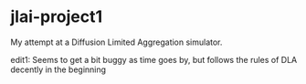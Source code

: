 # jlai-project1
My attempt at a Diffusion Limited Aggregation simulator. 


edit1: Seems to get a bit buggy as time goes by, but follows the rules of DLA decently in the beginning
